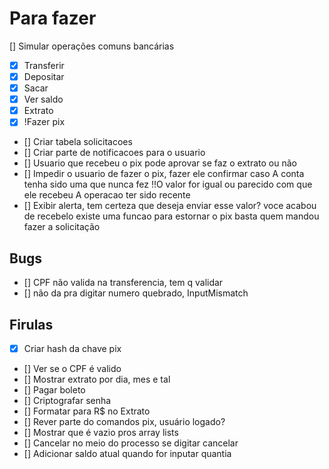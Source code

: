 # Para fazer
[] Simular operações comuns bancárias
- [x] Transferir
- [x] Depositar
- [x] Sacar
- [x] Ver saldo
- [x] Extrato
- [x] !Fazer pix
- [] Criar tabela solicitacoes
- [] Criar parte de notificacoes para o usuario
- [] Usuario que recebeu o pix pode aprovar se faz o extrato ou não
- [] Impedir o usuario de fazer o pix, fazer ele confirmar caso
    A conta tenha sido uma que nunca fez
    !!O valor for igual ou parecido com que ele recebeu
    A operacao ter sido recente
- [] Exibir alerta, tem certeza que deseja enviar esse valor? voce acabou de recebelo existe uma funcao para estornar o pix basta quem mandou fazer a solicitação

## Bugs
- [] CPF não valida na transferencia, tem q validar
- [] não da pra digitar numero quebrado, InputMismatch

## Firulas
- [x] Criar hash da chave pix
- [] Ver se o CPF é valido
- [] Mostrar extrato por dia, mes e tal
- [] Pagar boleto
- [] Criptografar senha
- [] Formatar para R$ no Extrato
- [] Rever parte do comandos pix, usuário logado?
- [] Mostrar que é vazio pros array lists
- [] Cancelar no meio do processo se digitar cancelar
- [] Adicionar saldo atual quando for inputar quantia